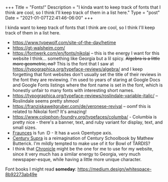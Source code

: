 +++
Title = "Fonts!"
Description = "I kinda want to keep track of fonts that I think are cool, so I think I'll keep track of them in a list here."
Type = "post"
Date = "2021-01-07T22:41:46-06:00"
+++

I kinda want to keep track of fonts that I think are cool, so I think I'll keep track of them in a list here.

- <https://www.typewolf.com/site-of-the-day/hetime>
- <https://gt-walsheim.com/>
-  <https://fontwerk.com/en/fonts/nikolai> – this is the energy I want for this website I think… something like Georgia but a lil spicy. ~~Algebra is a little more geometric, no?~~ This is the font that I saw at <https://typographica.org/typeface-reviews/algebra/> and I keep forgetting that font websites don't usually set the title of their reviews in the font they are reviewing. I'm used to years of staring at Google Docs and Google Fonts listings where the font name is set in the font, which is honestly unfair to many fonts with interesting short names.
-  <https://typographica.org/typeface-reviews/roslindale-variable-italic/> – Roslindale seems pretty <dfn><abbr def="'shm' shmooshed together with 'cool'">shmool</abbr></dfn>
-  <https://franziskaweitgruber.com/de/veronese-revival> – oomf this is related to Nikolai font? It's amazing!
-  <https://www.colophon-foundry.org/typefaces/columba/> - Columbia is pretty nice - there's a banner, text, and ruby variant for display, text, and small sizes.
-  [Fraunces](https://fonts.google.com/specimen/Fraunces?preview.text_type=custom#standard-styles) is fun :D - It has a `wonk` Opentype axis.
-  [Century Supra](https://mbtype.com/fonts/century-supra/) is a reimagination of Century Schoolbook by Mathew Butterick. I'm mildly tempted to make use of it for Bowl of TARDIS?
-  I think that [Chronicle](https://www.typography.com/fonts/chronicle-text/overview) might be the one for me to use for my website, since it very much has a similar energy to Georgia, very much newspaper-esque, while having a little more unique character.

Font books I might read **someday**: <https://medium.design/whitespace-8b92273ab49e>